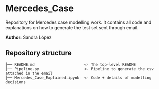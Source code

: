 # Mercedes_Case
Repository for Mercedes case modelling work. It contains all code and explanations on how to generate the test set sent through email.


**Author:**      		Sandra López  


## Repository structure

```
├── README.md                      <- The top-level README 
├── Pipeline.py                    <- Pipeline to generate the csv attached in the email
├── Mercedes_Case_Explained.ipynb  <- Code + details of modelling decisions
